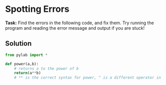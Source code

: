 # Spotting Errors

**Task:** Find the errors in the following code, and fix them. Try running the program and reading the error message and output if you are stuck!

## Solution
```python
from pylab import *

def power(a,b):
    # returns a to the power of b
    return(a**b)
    # ** is the correct syntax for power, ^ is a different operator in Python

```
